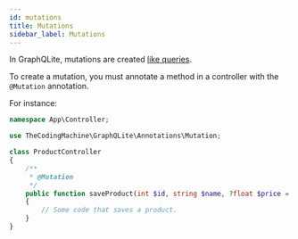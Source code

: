 ```yaml
---
id: mutations
title: Mutations
sidebar_label: Mutations
---
```


In GraphQLite, mutations are created [like queries](queries.md).

To create a mutation, you must annotate a method in a controller with the `@Mutation` annotation.

For instance:

```php
namespace App\Controller;

use TheCodingMachine\GraphQLite\Annotations\Mutation;

class ProductController
{
    /**
     * @Mutation
     */
    public function saveProduct(int $id, string $name, ?float $price = null): Product
    {
        // Some code that saves a product.
    }
}
```
